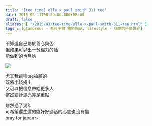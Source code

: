 ```yaml
---
title: '[tee time] elle x paul smith 311 tee'
date: 2015-03-11T08:30:00.000+08:00
draft: false
aliases: [ "/2015/03/tee-time-elle-x-paul-smith-311-tee.html" ]
tags : [glamorous - 衫衫不盡 物慾無窮, lifestyle - 嗨啲的極樂世界]
---
```


不知道自己屬於善心與否  
但如果可以出一分綿力的話  
能做到的也無妨  

[![](https://farm8.staticflickr.com/7599/16531899577_fefd237936_z.jpg)](https://farm8.staticflickr.com/7599/16531899577_fefd237936_z.jpg)

尤其我這種tee裇腔的  
既將小錢捐出  
又可以把信息帶給更多人  
當然設計漂亮亦是重點  
  
雖然過了幾年  
可希望還生還的能好好過活的心意也沒有變  
pray for japan～